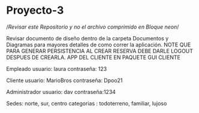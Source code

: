 # Proyecto-3

/*Revisar este Repositorio y no el archivo comprimido en Bloque neon*/ 

Revisar documento de diseño dentro de la carpeta Documentos y Diagramas para mayores detalles de como correr la aplicación.
NOTE QUE PARA GENERAR PERSISTENCIA AL CREAR RESERVA DEBE DARLE LOGOUT DESPUES DE CREARLA.
APP DEL CLIENTE EN PAQUETE GUI CLIENTE

Empleado
usuario: laura
contraseña: 123

Cliente
usuario: MarioBros
contraseña: Dpoo21

Administrador
usuario: dav
contraseña:1234

Sedes: norte, sur, centro
categorias : todoterreno, familiar, lujoso


